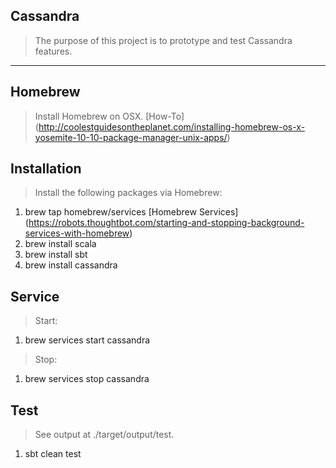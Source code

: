 Cassandra
---------
>The purpose of this project is to prototype and test Cassandra features.

***

Homebrew
--------
>Install Homebrew on OSX. [How-To] (http://coolestguidesontheplanet.com/installing-homebrew-os-x-yosemite-10-10-package-manager-unix-apps/)

Installation
------------
>Install the following packages via Homebrew:

1. brew tap homebrew/services [Homebrew Services] (https://robots.thoughtbot.com/starting-and-stopping-background-services-with-homebrew)
2. brew install scala
3. brew install sbt
4. brew install cassandra

Service
-------
>Start:

1. brew services start cassandra

>Stop:

1. brew services stop cassandra

Test
----
>See output at ./target/output/test.

1. sbt clean test